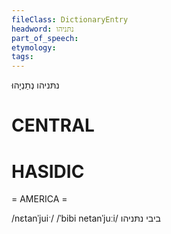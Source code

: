 ```yaml
---
fileClass: DictionaryEntry
headword: נתּניהו
part_of_speech: 
etymology: 
tags: 
---
```

נתּניהו
נְתַנְיָהוּ

CENTRAL
========

HASIDIC
=======
= AMERICA = 

/nɛtanˈjuiˑ/
/ˈbibi netanˈjuːi/ ביבי נתּניהו